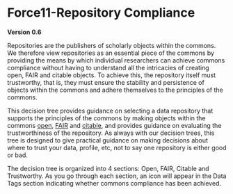 # Force11-Repository Compliance

__Version 0.6__

Repositories are the publishers of scholarly objects within the commons.  We therefore view repositories as an essential piece of the commons by providing the means by which individual researchers can achieve commons compliance without having to understand all the intricacies of creating open, FAIR and citable objects.  To achieve this, the repository itself must trustworthy, that is, they must ensure the stability and persistence of objects within the commons and adhere themselves to the principles of the commons.  

This decision tree provides guidance on selecting a data repository that supports the principles of the commons by making objects within the commons [open](https://docs.google.com/document/d/10tX_ZFTKWPQmejS0uxdXf_PajZbcYWUrlDaAOBBo2vc/edit), [FAIR](https://docs.google.com/document/d/1LZYWfXXETE0i5U-DTkfxtzUitKU8OfMybiNdKdmE6uk/edit#heading=h.b49fd0lpbtqd) and [citable](https://docs.google.com/document/d/1a2c99JAI9phb5ZX8nexNeXfBasFU0flMDyA2eK8nF8U/edit#), and provides guidance on evaluating the trustworthiness of the repository.  As always with our decision trees, this tree is designed to give practical guidance on making decisions about where to trust your data, profile, etc, not to say one repository is either good or bad.  

The decision tree is organized into 4 sections:  Open, FAIR, Citable and Trustworthy.  As you go through each section, an icon will appear in the Data Tags section indicating whether commons compliance has been achieved.
